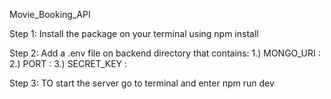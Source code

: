 Movie_Booking_API

Step 1: Install the package on your terminal using npm install

Step 2: Add a .env file on backend directory that contains: 1.) MONGO_URI : 2.) PORT : 3.) SECRET_KEY :

Step 3: TO start the server go to terminal and enter npm run dev
